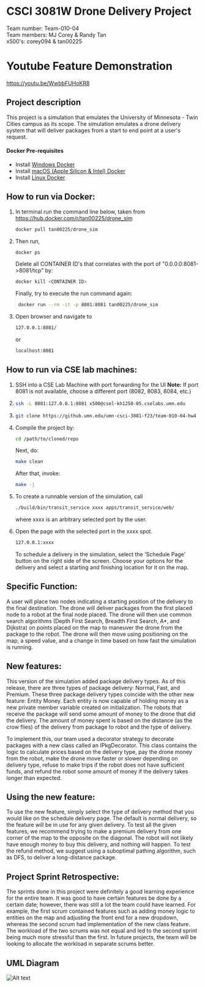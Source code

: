 # CSCI 3081W Drone Delivery Project
Team number: Team-010-04<br>
Team members: MJ Corey & Randy Tan<br>
x500's: corey094 & tan00225<br>

# Youtube Feature Demonstration

https://youtu.be/WwbbFUHoKR8

## Project description

This project is a simulation that emulates the University of Minnesota - Twin Cities campus as its scope. The simulation emulates a drone delivery system that will deliver packages from a start to end point at a user's request.

#### Docker Pre-requisites
  * Install [Windows Docker](https://docs.docker.com/desktop/install/windows-install/)
  * Install [macOS (Apple Silicon & Intel) Docker](https://docs.docker.com/desktop/install/mac-install/)
  * Install [Linux Docker](https://docs.docker.com/desktop/install/linux-install/)

## How to run via Docker:
1. In terminal run the command line below, taken from https://hub.docker.com/r/tan00225/drone_sim
    ```bash
    docker pull tan00225/drone_sim
    ```
2. Then run,
   ```bash
   docker ps
   ```

   Delete all CONTAINER ID's that correlates with the port of "0.0.0.0:8081->8081/tcp" by:

   ```bash
   docker kill <CONTAINER ID>
   ```

   Finally, try to execute the run command again:
   ```bash
    docker run --rm -it -p 8081:8081 tan00225/drone_sim
    ```

3. Open browser and navigate to 
    ```bash
    127.0.0.1:8081/
    ```
    or
    ```bash
    localhost:8081
    ```

## How to run via CSE lab machines: 
    
1. SSH into a CSE Lab Machine with port forwarding for the UI
   **Note:** If port 8081 is not available, choose a different port (8082, 8083, 8084, etc.)

2.  ```bash
    ssh -L 8081:127.0.0.1:8081 x500@csel-kh1250-05.cselabs.umn.edu
    ```

3.  ```bash
    git clone https://github.umn.edu/umn-csci-3081-f23/team-010-04-hw4
    ```

4. Compile the project by:
    ```bash
    cd /path/to/cloned/repo
    ```
   Next, do:
    ```bash
    make clean
    ```
   After that, invoke: 
    ```bash
    make -j
    ```

5. To create a runnable version of the simulation, call 
    ```bash
    ./build/bin/transit_service xxxx apps/transit_service/web/
    ```
   where xxxx is an arbitrary selected port by the user. 

6. Open the page with the selected port in the xxxx spot. 
    ```bash
    127.0.0.1:xxxx 
    ```
   To schedule a delivery in the simulation, select the 'Schedule Page' button on the right side of the screen. Choose your options for the delivery and select a starting and finishing location for it on the map.

## Specific Function:
 A user will place two nodes indicating a starting position of the delivery to the final destination. The drone will deliver packages from the first placed node to a robot at the final node placed. The drone will then use common search algorithms (Depth First Search, Breadth First Search, A*, and Dijkstra) on points placed on the map to maneuver the drone from the package to the robot. The drone will then move using positioning on the map, a speed value, and a change in time based on how fast the simulation is running.

## New features:
 This version of the simulation added package delivery types. As of this release, there are three types of package delivery: Normal, Fast, and Premium. These three package delivery types coincide with the other new feature: Entity Money. Each entity is now capable of holding money as a new private member variable created on initialization. The robots that receive the package will send some amount of money to the drone that did the delivery. The amount of money spent is based on the distance (as the crow flies) of the delivery from package to robot and the type of delivery.

 To implement this, our team used a decorator strategy to decorate packages with a new class called an IPkgDecorator. This class contains the logic to calculate prices based on the delivery type, pay the drone money from the robot, make the drone move faster or slower depending on delivery type, refuse to make trips if the robot does not have sufficient funds, and refund the robot some amount of money if the delivery takes longer than expected.

## Using the new feature:
 To use the new feature, simply select the type of delivery method that you would like on the schedule delivery page. The default is normal delivery, so the feature will be in use for any given delivery. To test all the given features, we recommend trying to make a premium delivery from one corner of the map to the opposite on the diagonal. The robot will not likely have enough money to buy this delivery, and nothing will happen. To test the refund method, we suggest using a suboptimal pathing algorithm, such as DFS, to deliver a long-distance package.

## Project Sprint Retrospective:
 The sprints done in this project were definitely a good learning experience for the entire team. It was good to have certain features be done by a certain date; however, there was still a lot the team could have learned. For example, the first scrum contained features such as adding money logic to entities on the map and adjusting the front end for a new dropdown, whereas the second scrum had implementation of the new class feature. The workload of the two scrums was not equal and led to the second sprint being much more stressful than the first. In future projects, the team will be looking to allocate the workload in separate scrums better.

## UML Diagram
![Alt text](HW4.png)
